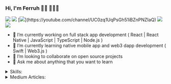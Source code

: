 ### Hi, I'm Ferruh 👋🏻 👨🏻‍💻

<!-- <p align="left"> <img src="https://komarev.com/ghpvc/?username=ferruhcihan" alt="ferruhcihan" /> </p> -->

[![](https://img.shields.io/badge/linkedin-%230077B5.svg?&style=for-the-badge&logo=linkedin&logoColor=white)](https://www.linkedin.com/in/ferruhcihan/)
[![](https://img.shields.io/badge/medium-%2312100E.svg?&style=for-the-badge&logo=medium&logoColor=white)](https://ferruhcihan.medium.com/)
[![](https://img.shields.io/badge/youtube-%23FF0000.svg?&style=for-the-badge&logo=youtube&logoColor=white")](https://youtube.com/channel/UC0zq1UqPsGh51iBZnPNZIaQ)
[![](https://img.shields.io/badge/twitter-%231DA1F2.svg?&style=for-the-badge&logo=twitter&logoColor=white)](https://twitter.com/ferruhcihan)
[![](https://img.shields.io/badge/google%20play-%2300c853.svg?&style=for-the-badge&logo=google%20play&logoColor=white)](https://play.google.com/store/apps/dev?id=5063465632723503345)

- 🔭 I’m currently working on full stack app development ( React | React Native | JavaScript | TypeScript | Node.js  )
- 🌱 I’m currently learning native mobile app and web3 dapp development ( Swift | Web3.js )
- 👯 I’m looking to collaborate on open source projects
- 💬 Ask me about anything that you want to learn

<details close>
<summary>Skills:</summary>

| Frontend    | Backend | Mobile       | Database | VCS    | OS         | Teamwork        |
|-------------|---------|--------------|----------|--------|------------|-----------------|
| React.js    | Node.js | React Native | SQLite   | Git    | Windows 8  | Jira            |
| Next.js     | Express |              | MongoDB  | GitHub | Windows 10 | Slack           |
| Redux       | Python  |              |          | Gitlab | Linux      | Microsoft Teams |
| HTML5       | Django  |              |          |        | Ubuntu     | Skype           |
| CSS3        | DRF     |              |          |        | Android    |                 |
| JavaScript  | REST    |              |          |        | iOS        |                 |
| TypeScript  | GraphQL |              |          |        | macOS      |                 |
| Sass, Scss  |         |              |          |        |            |                 |
| Bootstrap   |         |              |          |        |            |                 |
| TailwindCSS |         |              |          |        |            |                 |

</details>

<details close>
<summary>Medium Articles:</summary>

- [Google Play Services for Genymotion](https://ferruhcihan.medium.com/google-play-services-for-genymotion-7d7ff8a056e2)
</details>

<!--
**ferruhcihan/ferruhcihan** is a ✨ _special_ ✨ repository because its `README.md` (this file) appears on your GitHub profile.

Here are some ideas to get you started:

- 🔭 I’m currently working on ...
- 🌱 I’m currently learning ...
- 👯 I’m looking to collaborate on ...
- 🤔 I’m looking for help with ...
- 💬 Ask me about ...
- 📫 How to reach me: ...
- 😄 Pronouns: ...
- ⚡ Fun fact: ...
-->
